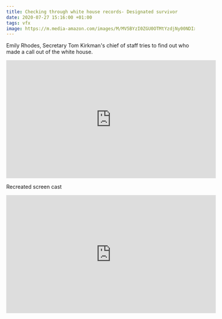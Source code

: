 ```yaml
---
title: Checking through white house records- Designated survivor
date: 2020-07-27 15:16:00 +01:00
tags: vfx
image: https://m.media-amazon.com/images/M/MV5BYzI0ZGU0OTMtYzdjNy00NDIxLTljZGQtNjJlNTQzZTlmZmVmXkEyXkFqcGdeQXVyNjc5Mjg0NjU@._V1_SY1000_CR0,0,1492,1000_AL_.jpg
---
```


Emily Rhodes, Secretary Tom Kirkman's chief of staff tries to find out who made a call out of the white house.

<center>
<iframe width="560" height="315" src="https://www.youtube.com/embed/Mny_P4rl3Io" frameborder="0" allow="accelerometer; autoplay; encrypted-media; gyroscope; picture-in-picture" allowfullscreen></iframe>
</center>



Recreated screen cast

<center>
<iframe width="560" height="315" src="https://www.youtube.com/embed/i2m7wiwnNf4" frameborder="0" allow="accelerometer; autoplay; encrypted-media; gyroscope; picture-in-picture" allowfullscreen></iframe>
</center>